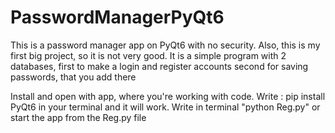 # PasswordManagerPyQt6
This is a password manager app on PyQt6 with no security. Also, this is my first big project, so it is not very good.
It is a simple program with 2 databases, 
first to make a login and register accounts
second for saving passwords, that you add there

Install and open with app, where you're working with code.
Write :
pip install PyQt6 in your terminal
and it will work.
Write in terminal
"python Reg.py" or start the app from the Reg.py file
